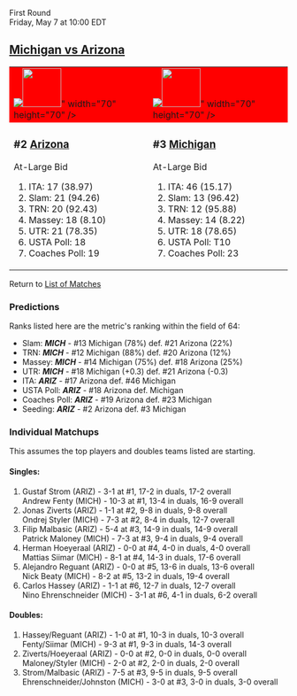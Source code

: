 First Round  
Friday, May 7 at 10:00 EDT
## [Michigan vs Arizona](https://www.ncaa.com/game/5833388) 

<table>  
<tr style="background-color: red !important;"><td><a href="../index.md"><img src="<a href="../index.md"><img src="https://www.ncaa.com/sites/default/files/images/logos/schools/a/arizona.70.png" width="70" height="70" /></a>" width="70" height="70" /></a></td><td><a href="../index.md"><img src="<a href="../index.md"><img src="https://www.ncaa.com/sites/default/files/images/logos/schools/m/michigan.70.png" width="70" height="70" /></a>" width="70" height="70" /></a></td></tr>
<tr><td>  

<h3>#2 <a href="../index.md">Arizona</a></h3>  

At-Large Bid  

<ol>  
<li>ITA: 17 (38.97)</li>  
<li>Slam: 21 (94.26)</li>  
<li>TRN: 20 (92.43)</li>  
<li>Massey: 18 (8.10)</li>  
<li>UTR: 21 (78.35)</li>  
<li>USTA Poll: 18</li>  
<li>Coaches Poll: 19</li>  
</ol>  

</td><td>  

<h3>#3 <a href="../index.md">Michigan</a></h3>  

At-Large Bid  

<ol>  
<li>ITA: 46 (15.17)</li>  
<li>Slam: 13 (96.42)</li>  
<li>TRN: 12 (95.88)</li>  
<li>Massey: 14 (8.22)</li>  
<li>UTR: 18 (78.65)</li>  
<li>USTA Poll: T10</li>  
<li>Coaches Poll: 23</li>  
</ol>  

</td></tr></table>  

Return to [List of Matches](../index.md)  

### Predictions  

Ranks listed here are the metric's ranking within the field of 64:  
- Slam: ***MICH*** - #13 Michigan (78%) def. #21 Arizona (22%)  
- TRN: ***MICH*** - #12 Michigan (88%) def. #20 Arizona (12%)  
- Massey: ***MICH*** - #14 Michigan (75%) def. #18 Arizona (25%)  
- UTR: ***MICH*** - #18 Michigan (+0.3) def. #21 Arizona (-0.3)  
- ITA: ***ARIZ*** - #17 Arizona def. #46 Michigan  
- USTA Poll: ***ARIZ*** - #18 Arizona def. Michigan  
- Coaches Poll: ***ARIZ*** - #19 Arizona def. #23 Michigan  
- Seeding: ***ARIZ*** - #2 Arizona def. #3 Michigan  

### Individual Matchups  

This assumes the top players and doubles teams listed are starting.  

#### Singles:  
1. Gustaf Strom (ARIZ) - 3-1 at #1, 17-2 in duals, 17-2 overall  
   Andrew Fenty (MICH) - 10-3 at #1, 13-4 in duals, 16-9 overall
2. Jonas Ziverts (ARIZ) - 1-1 at #2, 9-8 in duals, 9-8 overall  
   Ondrej Styler (MICH) - 7-3 at #2, 8-4 in duals, 12-7 overall
3. Filip Malbasic (ARIZ) - 5-4 at #3, 14-9 in duals, 14-9 overall  
   Patrick Maloney (MICH) - 7-3 at #3, 9-4 in duals, 9-4 overall
4. Herman Hoeyeraal (ARIZ) - 0-0 at #4, 4-0 in duals, 4-0 overall  
   Mattias Siimar (MICH) - 8-1 at #4, 14-3 in duals, 17-6 overall
5. Alejandro Reguant (ARIZ) - 0-0 at #5, 13-6 in duals, 13-6 overall  
   Nick Beaty (MICH) - 8-2 at #5, 13-2 in duals, 19-4 overall
6. Carlos Hassey (ARIZ) - 1-1 at #6, 12-7 in duals, 12-7 overall  
   Nino Ehrenschneider (MICH) - 3-1 at #6, 4-1 in duals, 6-2 overall

#### Doubles:  
1. Hassey/Reguant (ARIZ) - 1-0 at #1, 10-3 in duals, 10-3 overall  
   Fenty/Siimar (MICH) - 9-3 at #1, 9-3 in duals, 14-3 overall
2. Ziverts/Hoeyeraal (ARIZ) - 0-0 at #2, 0-0 in duals, 0-0 overall  
   Maloney/Styler (MICH) - 2-0 at #2, 2-0 in duals, 2-0 overall
3. Strom/Malbasic (ARIZ) - 7-5 at #3, 9-5 in duals, 9-5 overall  
   Ehrenschneider/Johnston (MICH) - 3-0 at #3, 3-0 in duals, 3-0 overall